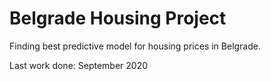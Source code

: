 # Belgrade Housing Project

Finding best predictive model for housing prices in Belgrade.

Last work done: September 2020
